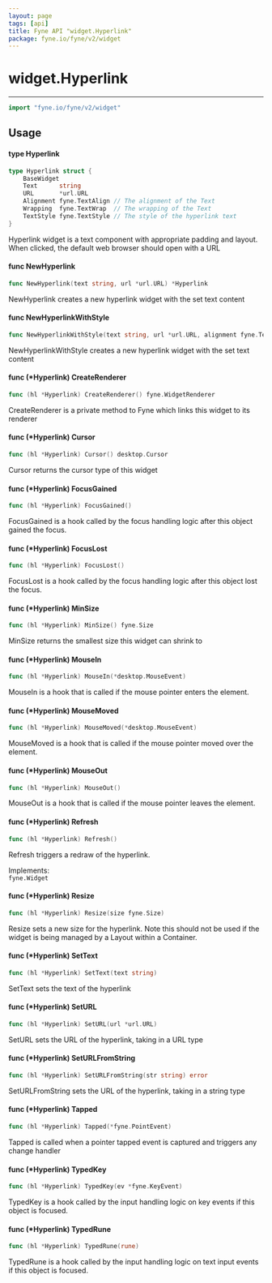 ```yaml
---
layout: page
tags: [api]
title: Fyne API "widget.Hyperlink"
package: fyne.io/fyne/v2/widget
---
```


# widget.Hyperlink
---
```go
import "fyne.io/fyne/v2/widget"
```

## Usage

#### type Hyperlink

```go
type Hyperlink struct {
	BaseWidget
	Text      string
	URL       *url.URL
	Alignment fyne.TextAlign // The alignment of the Text
	Wrapping  fyne.TextWrap  // The wrapping of the Text
	TextStyle fyne.TextStyle // The style of the hyperlink text
}
```

Hyperlink widget is a text component with appropriate padding and layout. When clicked, the default web browser should open with a URL

#### func  NewHyperlink

```go
func NewHyperlink(text string, url *url.URL) *Hyperlink
```
NewHyperlink creates a new hyperlink widget with the set text content

#### func  NewHyperlinkWithStyle

```go
func NewHyperlinkWithStyle(text string, url *url.URL, alignment fyne.TextAlign, style fyne.TextStyle) *Hyperlink
```
NewHyperlinkWithStyle creates a new hyperlink widget with the set text content

#### func (*Hyperlink) CreateRenderer

```go
func (hl *Hyperlink) CreateRenderer() fyne.WidgetRenderer
```
CreateRenderer is a private method to Fyne which links this widget to its renderer

#### func (*Hyperlink) Cursor

```go
func (hl *Hyperlink) Cursor() desktop.Cursor
```
Cursor returns the cursor type of this widget

#### func (*Hyperlink) FocusGained

```go
func (hl *Hyperlink) FocusGained()
```
FocusGained is a hook called by the focus handling logic after this object gained the focus.

#### func (*Hyperlink) FocusLost

```go
func (hl *Hyperlink) FocusLost()
```
FocusLost is a hook called by the focus handling logic after this object lost the focus.

#### func (*Hyperlink) MinSize

```go
func (hl *Hyperlink) MinSize() fyne.Size
```
MinSize returns the smallest size this widget can shrink to

#### func (*Hyperlink) MouseIn

```go
func (hl *Hyperlink) MouseIn(*desktop.MouseEvent)
```
MouseIn is a hook that is called if the mouse pointer enters the element.

#### func (*Hyperlink) MouseMoved

```go
func (hl *Hyperlink) MouseMoved(*desktop.MouseEvent)
```
MouseMoved is a hook that is called if the mouse pointer moved over the element.

#### func (*Hyperlink) MouseOut

```go
func (hl *Hyperlink) MouseOut()
```
MouseOut is a hook that is called if the mouse pointer leaves the element.

#### func (*Hyperlink) Refresh

```go
func (hl *Hyperlink) Refresh()
```
Refresh triggers a redraw of the hyperlink.


<div class="implements">Implements: <code>
fyne.Widget</code></div>

#### func (*Hyperlink) Resize

```go
func (hl *Hyperlink) Resize(size fyne.Size)
```
Resize sets a new size for the hyperlink. Note this should not be used if the widget is being managed by a Layout within a Container.

#### func (*Hyperlink) SetText

```go
func (hl *Hyperlink) SetText(text string)
```
SetText sets the text of the hyperlink

#### func (*Hyperlink) SetURL

```go
func (hl *Hyperlink) SetURL(url *url.URL)
```
SetURL sets the URL of the hyperlink, taking in a URL type

#### func (*Hyperlink) SetURLFromString

```go
func (hl *Hyperlink) SetURLFromString(str string) error
```
SetURLFromString sets the URL of the hyperlink, taking in a string type

#### func (*Hyperlink) Tapped

```go
func (hl *Hyperlink) Tapped(*fyne.PointEvent)
```
Tapped is called when a pointer tapped event is captured and triggers any change handler

#### func (*Hyperlink) TypedKey

```go
func (hl *Hyperlink) TypedKey(ev *fyne.KeyEvent)
```
TypedKey is a hook called by the input handling logic on key events if this object is focused.

#### func (*Hyperlink) TypedRune

```go
func (hl *Hyperlink) TypedRune(rune)
```
TypedRune is a hook called by the input handling logic on text input events if this object is focused.
